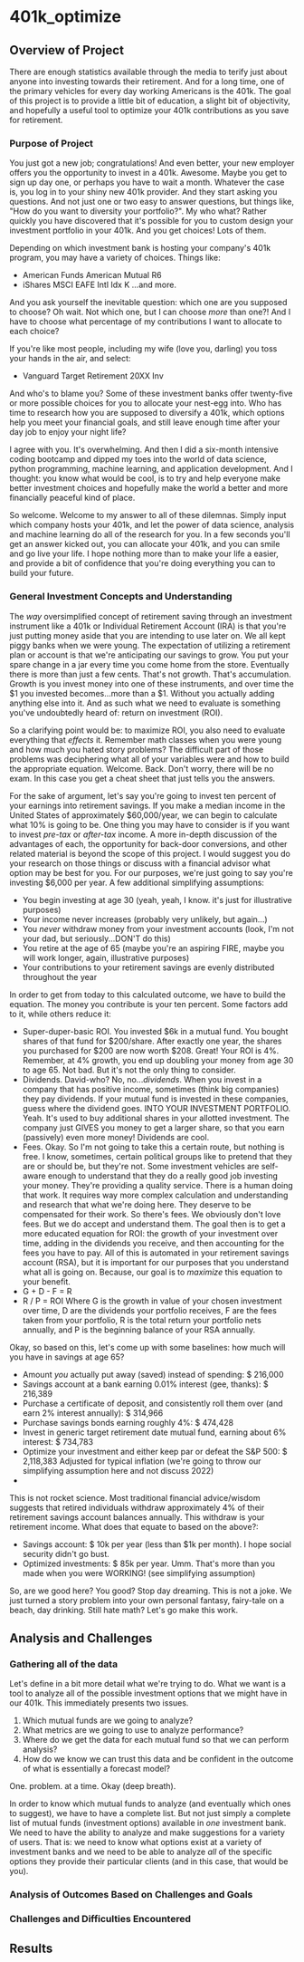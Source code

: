 # 401k_optimize

## Overview of Project
There are enough statistics available through the media to terify just about anyone into investing towards their retirement. And for a long time, one of the primary vehicles for every day working Americans is the 401k. The goal of this project is to provide a little bit of education, a slight bit of objectivity, and hopefully a useful tool to optimize your 401k contributions as you save for retirement.

### Purpose of Project
You just got a new job; congratulations! And even better, your new employer offers you the opportunity to invest in a 401k. Awesome. Maybe you get to sign up day one, or perhaps you have to wait a month. Whatever the case is, you log in to your shiny new 401k provider. And they start asking you questions. And not just one or two easy to answer questions, but things like, "How do you want to diversity your portfolio?". My who what? Rather quickly you have discovered that it's possible for you to custom design your investment portfolio in your 401k. And you get choices! Lots of them.

Depending on which investment bank is hosting your company's 401k program, you may have a variety of choices. Things like:
  * American Funds American Mutual R6
  * iShares MSCI EAFE Intl Idx K
...and more.

And you ask yourself the inevitable question: which one are you supposed to choose? Oh wait. Not which one, but I can choose <i>more</i> than one?! And I have to choose what percentage of my contributions I want to allocate to each choice?

If you're like most people, including my wife (love you, darling) you toss your hands in the air, and select:
* Vanguard Target Retirement 20XX Inv

And who's to blame you? Some of these investment banks offer twenty-five or more possible choices for you to allocate your nest-egg into. Who has time to research how you are supposed to diversify a 401k, which options help you meet your financial goals, and still leave enough time after your day job to enjoy your night life?

I agree with you. It's overwhelming. And then I did a six-month intensive coding bootcamp and dipped my toes into the world of data science, python programming, machine learning, and application development. And I thought: you know what would be cool, is to try and help everyone make better investment choices and hopefully make the world a better and more financially peaceful kind of place.

So welcome. Welcome to my answer to all of these dilemnas. Simply input which company hosts your 401k, and let the power of data science, analysis and machine learning do all of the research for you. In a few seconds you'll get an answer kicked out, you can allocate your 401k, and you can smile and go live your life. I hope nothing more than to make your life a easier, and provide a bit of confidence that you're doing everything you can to build your future.

### General Investment Concepts and Understanding
The <i>way</i> oversimplified concept of retirement saving through an investment instrument like a 401k or Individual Retirement Account (IRA) is that you're just putting money aside that you are intending to use later on. We all kept piggy banks when we were young. The expectation of utilizing a retirement plan or account is that we're anticipating our savings to grow. You put your spare change in a jar every time you come home from the store. Eventually there is more than just a few cents. That's not growth. That's accumulation. Growth is you invest money into one of these instruments, and over time the $1 you invested becomes...more than a $1. Without you actually adding anything else into it. And as such what we need to evaluate is something you've undoubtedly heard of: return on investment (ROI).

So a clarifying point would be: to maximize ROI, you also need to evaluate everything that <i>effects</i> it. Remember math classes when you were young and how much you hated story problems? The difficult part of those problems was deciphering what all of your variables were and how to build the appropriate equation. Welcome. Back. Don't worry, there will be no exam. In this case you get a cheat sheet that just tells you the answers.

For the sake of argument, let's say you're going to invest ten percent of your earnings into retirement savings. If you make a median income in the United States of approximately $60,000/year, we can begin to calculate what 10% is going to be. One thing you may have to consider is if you want to invest <i>pre-tax</i> or <i>after-tax</i> income. A more in-depth discussion of the advantages of each, the opportunity for back-door conversions, and other related material is beyond the scope of this project. I would suggest you do your research on those things or discuss with a financial advisor what option may be best for you. For our purposes, we're just going to say you're investing $6,000 per year. A few additional simplifying assumptions:
  * You begin investing at age 30 (yeah, yeah, I know. it's just for illustrative purposes)
  * Your income never increases (probably very unlikely, but again...)
  * You <i>never</i> withdraw money from your investment accounts (look, I'm not your dad, but seriously...DON'T do this)
  * You retire at the age of 65 (maybe you're an aspiring FIRE, maybe you will work longer, again, illustrative purposes)
  * Your contributions to your retirement savings are evenly distributed throughout the year

In order to get from today to this calculated outcome, we have to build the equation. The money you contribute is your ten percent. Some factors add to it, while others reduce it:
  * Super-duper-basic ROI. You invested $6k in a mutual fund. You bought shares of that fund for $200/share. After exactly one year, the shares you purchased for $200 are now worth $208. Great! Your ROI is 4%. Remember, at 4% growth, you end up doubling your money from age 30 to age 65. Not bad. But it's not the only thing to consider.
  * Dividends. David-who? No, no...<i>dividends</i>. When you invest in a company that has positive income, sometimes (think big companies) they pay dividends. If your mutual fund is invested in these companies, guess where the dividend goes. INTO YOUR INVESTMENT PORTFOLIO. Yeah. It's used to buy additional shares in your allotted investment. The company just GIVES you money to get a larger share, so that you earn (passively) even more money! Dividends are cool.
  * Fees. Okay. So I'm not going to take this a certain route, but nothing is free. I know, sometimes, certain political groups like to pretend that they are or should be, but they're not. Some investment vehicles are self-aware enough to understand that they do a really good job investing your money. They're providing a quality service. There is a human doing that work. It requires way more complex calculation and understanding and research that what we're doing here. They deserve to be compensated for their work. So there's fees. We obviously don't love fees. But we do accept and understand them.
The goal then is to get a more educated equation for ROI: the growth of your investment over time, adding in the dividends you receive, and then accounting for the fees you have to pay. All of this is automated in your retirement savings account (RSA), but it is important for our purposes that you understand what all is going on. Because, our goal is to <i>maximize</i> this equation to your benefit.
  * G + D - F = R
  * R / P = ROI
Where G is the growth in value of your chosen investment over time, D are the dividends your portfolio receives, F are the fees taken from your portfolio, R is the total return your portfolio nets annually, and P is the beginning balance of your RSA annually.

Okay, so based on this, let's come up with some baselines: how much will you have in savings at age 65?
  * Amount <i>you</i> actually put away (saved) instead of spending: $ 216,000
  * Savings account at a bank earning 0.01% interest (gee, thanks): $ 216,389
  * Purchase a certificate of deposit, and consistently roll them over (and earn 2% interest annually): $ 314,966
  * Purchase savings bonds earning roughly 4%: $ 474,428
  * Invest in generic target retirement date mutual fund, earning about 6% interest: $ 734,783
  * Optimize your investment and either keep par or defeat the S&P 500: $ 2,118,383
Adjusted for typical inflation (we're going to throw our simplifying assumption here and not discuss 2022)
  * 

This is not rocket science. Most traditional financial advice/wisdom suggests that retired individuals withdraw approximately 4% of their retirement savings account balances annually. This withdraw is your retirement income. What does that equate to based on the above?:
  * Savings account: $ 10k per year (less than $1k per month). I hope social security didn't go bust.
  * Optimized investments: $ 85k per year. Umm. That's more than you made when you were WORKING! (see simplifying assumption)

So, are we good here? You good? Stop day dreaming. This is not a joke. We just turned a story problem into your own personal fantasy, fairy-tale on a beach, day drinking. Still hate math? Let's go make this work.

## Analysis and Challenges

### Gathering all of the data
Let's define in a bit more detail what we're trying to do. What we want is a tool to analyze all of the possible investment options that we might have in our 401k. This immediately presents two issues.
1. Which mutual funds are we going to analyze?
2. What metrics are we going to use to analyze performance?
3. Where do we get the data for each mutual fund so that we can perform analysis?
4. How do we know we can trust this data and be confident in the outcome of what is essentially a forecast model?

One. problem. at a time. Okay (deep breath).

In order to know which mutual funds to analyze (and eventually which ones to suggest), we have to have a complete list. But not just simply a complete list of mutual funds (investment options) available in <i>one</i> investment bank. We need to have the ability to analyze and make suggestions for a variety of users. That is: we need to know what options exist at a variety of investment banks and we need to be able to analyze <i>all</i> of the specific options they provide their particular clients (and in this case, that would be you).


### Analysis of Outcomes Based on Challenges and Goals

### Challenges and Difficulties Encountered

## Results
